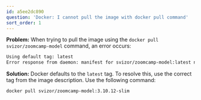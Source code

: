 ```yaml
---
id: a5ee2dc890
question: 'Docker: I cannot pull the image with docker pull command'
sort_order: 1
---
```


**Problem:** When trying to pull the image using the `docker pull svizor/zoomcamp-model` command, an error occurs:

```bash
Using default tag: latest
Error response from daemon: manifest for svizor/zoomcamp-model:latest not found: manifest unknown: manifest unknown
```

**Solution:** Docker defaults to the `latest` tag. To resolve this, use the correct tag from the image description. Use the following command:

```bash
docker pull svizor/zoomcamp-model:3.10.12-slim
```